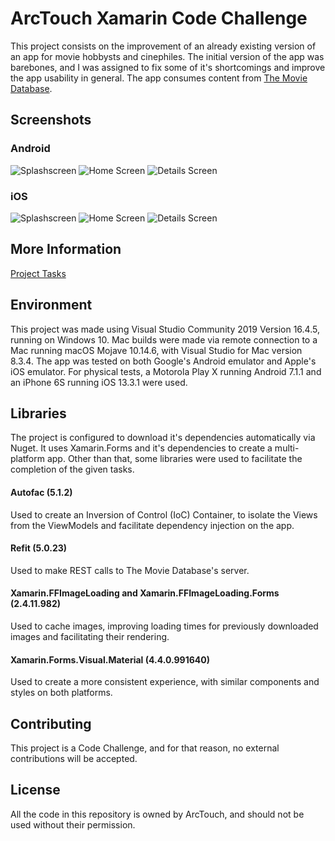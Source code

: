 # ArcTouch Xamarin Code Challenge

This project consists on the improvement of an already existing version of an app for movie hobbysts and cinephiles. The initial version of the app was barebones, and I was assigned to fix some of it's shortcomings and improve the app usability in general. 
The app consumes content from [The Movie Database](https://www.themoviedb.org).

## Screenshots

### Android
<p float="left">
  <img src="/Screenshots/Screenshot-Android-01.png" alt="Splashscreen"/>
  <img src="/Screenshots/Screenshot-Android-02.png" alt="Home Screen" />
  <img src="/Screenshots/Screenshot-Android-03.png" alt="Details Screen"/>
</p>

### iOS
<p float="left">
  <img src="/Screenshots/Screenshot-iOS-01.png" alt="Splashscreen"/>
  <img src="/Screenshots/Screenshot-iOS-02.png" alt="Home Screen" />
  <img src="/Screenshots/Screenshot-iOS-03.png" alt="Details Screen"/>
</p>

## More Information
[Project Tasks](https://github.com/DioMuller/code-challenge-xamarin/issues)

## Environment

This project was made using Visual Studio Community 2019 Version 16.4.5, running on Windows 10.
Mac builds were made via remote connection to a Mac running macOS Mojave 10.14.6, with Visual Studio for Mac version 8.3.4.
The app was tested on both Google's Android emulator and Apple's iOS emulator.
For physical tests, a Motorola Play X running Android 7.1.1 and an iPhone 6S running iOS 13.3.1 were used.

## Libraries
The project is configured to download it's dependencies automatically via Nuget.
It uses Xamarin.Forms and it's dependencies to create a multi-platform app.
Other than that, some libraries were used to facilitate the completion of the given tasks.

#### Autofac (5.1.2)
Used to create an Inversion of Control (IoC) Container, to isolate the Views from the ViewModels and facilitate dependency injection on the app.

#### Refit (5.0.23)
Used to make REST calls to The Movie Database's server.

#### Xamarin.FFImageLoading and Xamarin.FFImageLoading.Forms (2.4.11.982)
Used to cache images, improving loading times for previously downloaded images and facilitating their rendering.

#### Xamarin.Forms.Visual.Material (4.4.0.991640)
Used to create a more consistent experience, with similar components and styles on both platforms.

## Contributing
This project is a Code Challenge, and for that reason, no external contributions will be accepted.

## License
All the code in this repository is owned by ArcTouch, and should not be used without their permission.